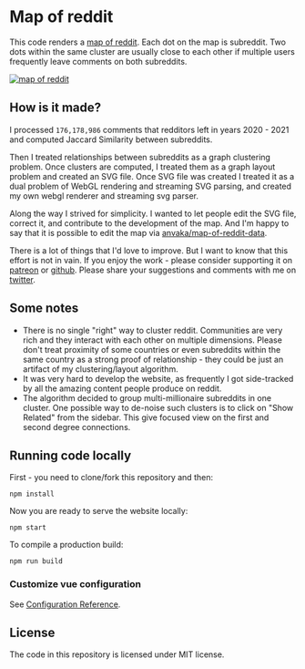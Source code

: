 # Map of reddit

This code renders a [map of reddit](http://anvaka.github.io/map-of-reddit/). Each dot on the map
is subreddit. Two dots within the same cluster are usually close to each other if multiple 
users frequently leave comments on both subreddits.

[![map of reddit](https://i.imgur.com/bG3BB51.png)](http://anvaka.github.io/map-of-reddit/)

## How is it made?

I processed `176,178,986` comments that redditors left in years 2020 - 2021 and computed
Jaccard Similarity between subreddits. 

Then I treated relationships between subreddits as  a graph clustering problem. Once clusters
are computed, I treated them as a graph layout problem and created an SVG file. Once SVG file 
was created I treated it as a dual problem of WebGL rendering and streaming SVG parsing, and
created my own webgl renderer and streaming svg parser. 

Along the way I strived for simplicity. I wanted to let people edit the SVG file, correct it,
and contribute to the development of the map. And I'm happy to say that it is possible to edit 
the map via [anvaka/map-of-reddit-data](https://github.com/anvaka/map-of-reddit-data).

There is a lot of things that I'd love to improve. But I want to know that this effort is not
in vain. If you enjoy the work - please consider supporting it on [patreon](https://www.patreon.com/anvaka)
or [github](https://github.com/sponsors/anvaka). Please share your suggestions and comments with me
on [twitter](https://twitter.com/anvaka).

## Some notes

* There is no single "right" way to cluster reddit. Communities are very rich and they interact with
each other on multiple dimensions. Please don't treat proximity of some countries or even subreddits
within the same country as a strong proof of relationship - they could be just an artifact of my 
clustering/layout algorithm.
* It was very hard to develop the website, as frequently I got side-tracked by all the amazing content
people produce on reddit.
* The algorithm decided to group multi-millionaire subreddits in one cluster. One possible way to 
de-noise such clusters is to click on "Show Related" from the sidebar. This give focused view on the
first and second degree connections.

## Running code locally

First - you need to clone/fork this repository and then:

```
npm install
```

Now you are ready to serve the website locally:

```
npm start
```

To compile a production build:

```
npm run build
```

### Customize vue configuration
See [Configuration Reference](https://cli.vuejs.org/config/).

## License

The code in this repository is licensed under MIT license.